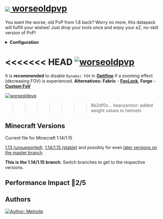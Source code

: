 # [<img src="https://i.imgur.com/BjfNPDg.gif"> worseoldpvp](https://download.metroite.de/#/home?url=https://github.com/Metroite/datapacks/tree/1.14/worseoldpvp&rootDirectory=false)

You want the worse, old PvP from 1.8 back? Worry no more, this datapack will fulfill your wishes! Just drop your tools once and enjoy your eZ, no-skill version of PvP!

<details>
<summary><b>Configuration</b></summary>
<br>

Set *$extend$* in *wop.extend* higher, the more the server is lagging (6 is default): `/scoreboard players set $extend$ wop.extend 8`

Use one of the mode funtions numbered from 0 to 2 if only the sword-block (1) or the no-cooldown (2) is wanted (0 is default): `/function worseoldpvp:mode/0`

Alternatively you can change ones mode individually by changing the palyers *wop.mode* score (0 is default): `/scoreboard players set <player> wop.mode 0`

If you also want to be able to block while not sneaking set *$mustsneak$* in *wop.extend* to 0 (1 is default): `/scoreboard players set $mustsneak$ wop.extend 0`

If you prefer status effects over item attributes set *$attribute$* in *wop.extend* to 0 (1 is default): `/scoreboard players set $attribute$ wop.extend 0`

Enable cooldown for sword-blocking if hit by setting *$cooldown$* in *wop.extend* to any value above 0 ticks (0 is default): `/scoreboard players set $cooldown$ wop.extend 10`

</details>

<<<<<<< HEAD
<a href="https://download.metroite.de/#/home?url=https://github.com/Metroite/datapacks/tree/1.14/worseoldpvp&rootDirectory=false" rel="The worse, old PvP">![worseoldpvp](worseoldpvp.png?raw=true "The worse, old PvP")</a>
=======
It is **recommended** to disable `Dynamic FOV` in [**Optifine**](https://optifine.net/downloads) if a zooming effect (decreasing FOV) is experienced. **Alternatives:** **Fabric** - [**FovLock**](https://github.com/ChloeDawn/FovLock/releases), **Forge** - [**Custom FoV**](https://www.curseforge.com/minecraft/mc-mods/custom-fov)

<a href="https://download.metroite.de/#/home?url=https://github.com/Metroite/datapacks/tree/master/worseoldpvp&rootDirectory=false" rel="The worse, old PvP">![worseoldpvp](worseoldpvp.png?raw=true "The worse, old PvP")</a>
>>>>>>> 8b2df0c... heavyarmor: added weight values to helmets

## Minecraft Versions

Current file for Minecraft 1.14/1.15

[1.13 (unsupported)](https://github.com/Metroite/datapacks/tree/1.13), [1.14/1.15 (stable)](https://stable.metroite.de/) and possibly for even [later versions on the master branch](https://www.metroite.de/).

**This is the 1.14/1.15 branch**. Switch branches to get to the respective versions.

## Performance Impact &#x1F534;2/5

## Authors

<a href="https://github.com/Metroite"><img src="https://img.shields.io/badge/Author-Metroite-blue" alt="Author: Metroite"></a>
